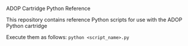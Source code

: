 ADOP Cartridge Python Reference

This repository contains reference Python scripts for use with the ADOP Python cartridge

Execute them as follows:
```python <script_name>.py```
